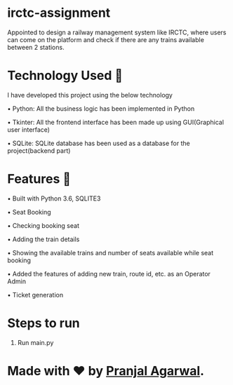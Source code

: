 # irctc-assignment
Appointed to design a railway management system like IRCTC, where users can come on the platform and check if there are any trains available between 2 stations.

# Technology Used 🔭

I have developed this project using the below technology

• Python: All the business logic has been implemented in Python

• Tkinter: All the frontend interface has been made up using GUI(Graphical user interface)

• SQLite: SQLite database has been used as a database for the project(backend part)

<a name="features"></a>

# Features 🚀

• Built with Python 3.6, SQLITE3

• Seat Booking

• Checking booking seat

• Adding the train details

• Showing the available trains and number of seats available while seat booking

• Added the features of adding new train, route id, etc. as an Operator Admin

• Ticket generation

# Steps to run

1. Run main.py


# Made with ❤ by [Pranjal Agarwal](https://github.com/Pranjal360Agarwal).
